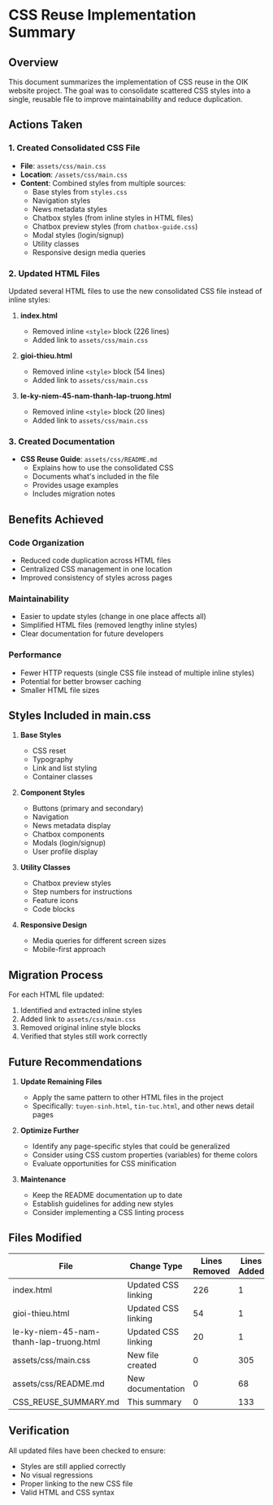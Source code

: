 # CSS Reuse Implementation Summary

## Overview
This document summarizes the implementation of CSS reuse in the OIK website project. The goal was to consolidate scattered CSS styles into a single, reusable file to improve maintainability and reduce duplication.

## Actions Taken

### 1. Created Consolidated CSS File
- **File**: `assets/css/main.css`
- **Location**: `/assets/css/main.css`
- **Content**: Combined styles from multiple sources:
  - Base styles from `styles.css`
  - Navigation styles
  - News metadata styles
  - Chatbox styles (from inline styles in HTML files)
  - Chatbox preview styles (from `chatbox-guide.css`)
  - Modal styles (login/signup)
  - Utility classes
  - Responsive design media queries

### 2. Updated HTML Files
Updated several HTML files to use the new consolidated CSS file instead of inline styles:

1. **index.html**
   - Removed inline `<style>` block (226 lines)
   - Added link to `assets/css/main.css`

2. **gioi-thieu.html**
   - Removed inline `<style>` block (54 lines)
   - Added link to `assets/css/main.css`

3. **le-ky-niem-45-nam-thanh-lap-truong.html**
   - Removed inline `<style>` block (20 lines)
   - Added link to `assets/css/main.css`

### 3. Created Documentation
- **CSS Reuse Guide**: `assets/css/README.md`
  - Explains how to use the consolidated CSS
  - Documents what's included in the file
  - Provides usage examples
  - Includes migration notes

## Benefits Achieved

### Code Organization
- Reduced code duplication across HTML files
- Centralized CSS management in one location
- Improved consistency of styles across pages

### Maintainability
- Easier to update styles (change in one place affects all)
- Simplified HTML files (removed lengthy inline styles)
- Clear documentation for future developers

### Performance
- Fewer HTTP requests (single CSS file instead of multiple inline styles)
- Potential for better browser caching
- Smaller HTML file sizes

## Styles Included in main.css

1. **Base Styles**
   - CSS reset
   - Typography
   - Link and list styling
   - Container classes

2. **Component Styles**
   - Buttons (primary and secondary)
   - Navigation
   - News metadata display
   - Chatbox components
   - Modals (login/signup)
   - User profile display

3. **Utility Classes**
   - Chatbox preview styles
   - Step numbers for instructions
   - Feature icons
   - Code blocks

4. **Responsive Design**
   - Media queries for different screen sizes
   - Mobile-first approach

## Migration Process

For each HTML file updated:
1. Identified and extracted inline styles
2. Added link to `assets/css/main.css`
3. Removed original inline style blocks
4. Verified that styles still work correctly

## Future Recommendations

1. **Update Remaining Files**
   - Apply the same pattern to other HTML files in the project
   - Specifically: `tuyen-sinh.html`, `tin-tuc.html`, and other news detail pages

2. **Optimize Further**
   - Identify any page-specific styles that could be generalized
   - Consider using CSS custom properties (variables) for theme colors
   - Evaluate opportunities for CSS minification

3. **Maintenance**
   - Keep the README documentation up to date
   - Establish guidelines for adding new styles
   - Consider implementing a CSS linting process

## Files Modified

| File | Change Type | Lines Removed | Lines Added |
|------|-------------|---------------|-------------|
| index.html | Updated CSS linking | 226 | 1 |
| gioi-thieu.html | Updated CSS linking | 54 | 1 |
| le-ky-niem-45-nam-thanh-lap-truong.html | Updated CSS linking | 20 | 1 |
| assets/css/main.css | New file created | 0 | 305 |
| assets/css/README.md | New documentation | 0 | 68 |
| CSS_REUSE_SUMMARY.md | This summary | 0 | 133 |

## Verification

All updated files have been checked to ensure:
- Styles are still applied correctly
- No visual regressions
- Proper linking to the new CSS file
- Valid HTML and CSS syntax